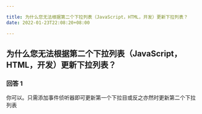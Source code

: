 ```yaml
---

title: 为什么您无法根据第二个下拉列表（JavaScript，HTML，开发）更新下拉列表？
date: 2022-01-23T22:08:20+08:00

---
```





## 为什么您无法根据第二个下拉列表（JavaScript，HTML，开发）更新下拉列表？  
### 回答 1
你可以。只需添加事件侦听器即可更新第一个下拉目或反之亦然时更新第二个下拉列表  
